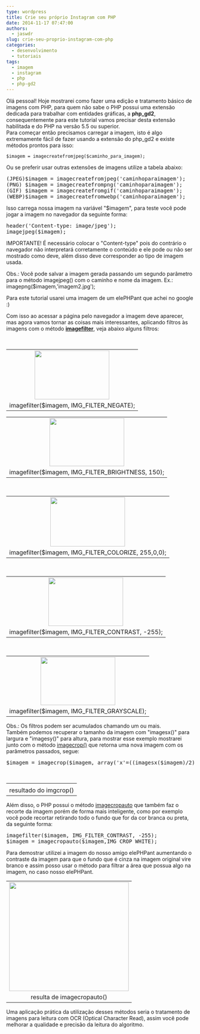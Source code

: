 ```yaml
---
type: wordpress
title: Crie seu próprio Instagram com PHP
date: 2014-11-17 07:47:00
authors:
  - jaswdr
slug: crie-seu-proprio-instagram-com-php
categories:
  - desenvolvimento
  - tutoriais
tags:
  - imagem
  - instagram
  - php
  - php-gd2
---
```


<div class="separator" style="clear: both; text-align: left;">Olá pessoal! Hoje mostrarei como fazer uma edição e tratamento básico de imagens com PHP, para quem não sabe o PHP possui uma extensão dedicada para trabalhar com entidades gráficas, a <strong>php_gd2</strong>, consequentemente para este tutorial vamos precisar desta extensão habilitada e do PHP na versão 5.5 ou superior.</div>
<div class="separator" style="clear: both; text-align: left;"></div>
<div class="separator" style="clear: both; text-align: left;">Para começar então precisamos carregar a imagem, isto é algo extremamente fácil de fazer usando a extensão do php_gd2 e existe métodos prontos para isso:</div>
<pre><code>$imagem = imagecreatefromjpeg($caminho_para_imagem);</code></pre>

Ou se preferir usar outras extensões de imagens utilize a tabela abaixo:
<pre>(JPEG)$imagem = imagecreatefromjpeg('caminhoparaimagem');
(PNG) $imagem = imagecreatefrompng('caminhoparaimagem');
(GIF) $imagem = imagecreatefromgif('caminhoparaimagem');
(WEBP)$imagem = imagecreatefromwebp('caminhoparaimagem');</pre>
Isso carrega nossa imagem na variável "$imagem", para teste você pode jogar a imagem no navegador da seguinte forma:
<pre>header('Content-type: image/jpeg');
imagejpeg($imagem);
</pre>
IMPORTANTE! É necessário colocar o "Content-type" pois do contrário o navegador não interpretará corretamente o conteúdo e ele pode ou não ser mostrado como deve, além disso deve corresponder ao tipo de imagem usada.

Obs.: Você pode salvar a imagem gerada passando um segundo parâmetro para o método imagejpeg() com o caminho e nome da imagem. Ex.: imagepng($imagem,'imagem2.jpg');

Para este tutorial usarei uma imagem de um elePHPant que achei no google :)

Com isso ao acessar a página pelo navegador a imagem deve aparecer, mas agora vamos tornar as coisas mais interessantes, aplicando filtros às imagens com o método <b><a href="http://php.net/manual/en/function.imagefilter.php">imagefilter</a></b>, veja abaixo alguns filtros:

&nbsp;
<table class="tr-caption-container" style="margin-left: auto; margin-right: auto; text-align: center;" cellspacing="0" cellpadding="0" align="center">
<tbody>
<tr>
<td style="text-align: center;"><a style="margin-left: auto; margin-right: auto;" href="https://1.bp.blogspot.com/-RkFLv7jTiXM/VGOqKp9gcII/AAAAAAAADxg/EASFlgaAMyE/s1600/imagem_negativo.jpg"><img src="https://1.bp.blogspot.com/-RkFLv7jTiXM/VGOqKp9gcII/AAAAAAAADxg/EASFlgaAMyE/s200/imagem_negativo.jpg" alt="" width="200" height="131" border="0" /></a></td>
</tr>
<tr>
<td class="tr-caption" style="text-align: center;">imagefilter($imagem, IMG_FILTER_NEGATE);</td>
</tr>
</tbody>
</table>
<table class="tr-caption-container" style="margin-left: auto; margin-right: auto; text-align: center;" cellspacing="0" cellpadding="0" align="center">
<tbody>
<tr>
<td style="text-align: center;"><a style="margin-left: auto; margin-right: auto;" href="https://1.bp.blogspot.com/-D_LlzEaSj5Y/VGOp5Kaz6qI/AAAAAAAADww/vCqmvYAAM_Q/s1600/imagem_brightness.JPG"><img src="https://1.bp.blogspot.com/-D_LlzEaSj5Y/VGOp5Kaz6qI/AAAAAAAADww/vCqmvYAAM_Q/s200/imagem_brightness.JPG" alt="" width="200" height="129" border="0" /></a></td>
</tr>
<tr>
<td class="tr-caption" style="text-align: center;">imagefilter($imagem, IMG_FILTER_BRIGHTNESS, 150);</td>
</tr>
</tbody>
</table>
&nbsp;
<table class="tr-caption-container" style="margin-left: auto; margin-right: auto; text-align: center;" cellspacing="0" cellpadding="0" align="center">
<tbody>
<tr>
<td style="text-align: center;"><a style="margin-left: auto; margin-right: auto;" href="https://3.bp.blogspot.com/-K6v3_z-Lx5U/VGOp5JKyWKI/AAAAAAAADw4/EJ_uJ6Djcz4/s1600/imagem_colorize.JPG"><img src="https://3.bp.blogspot.com/-K6v3_z-Lx5U/VGOp5JKyWKI/AAAAAAAADw4/EJ_uJ6Djcz4/s200/imagem_colorize.JPG" alt="" width="200" height="132" border="0" /></a></td>
</tr>
<tr>
<td class="tr-caption" style="text-align: center;">imagefilter($imagem, IMG_FILTER_COLORIZE, 255,0,0);</td>
</tr>
</tbody>
</table>
&nbsp;
<table class="tr-caption-container" style="margin-left: auto; margin-right: auto; text-align: center;" cellspacing="0" cellpadding="0" align="center">
<tbody>
<tr>
<td style="text-align: center;"><a style="margin-left: auto; margin-right: auto;" href="https://4.bp.blogspot.com/-fn97DcVAWmQ/VGOp6O0WvuI/AAAAAAAADw8/uWVqYayY1zM/s1600/imagem_contrast.JPG"><img src="https://4.bp.blogspot.com/-fn97DcVAWmQ/VGOp6O0WvuI/AAAAAAAADw8/uWVqYayY1zM/s200/imagem_contrast.JPG" alt="" width="200" height="130" border="0" /></a></td>
</tr>
<tr>
<td class="tr-caption" style="text-align: center;">imagefilter($imagem, IMG_FILTER_CONTRAST, -255);</td>
</tr>
</tbody>
</table>
&nbsp;
<table class="tr-caption-container" style="margin-left: auto; margin-right: auto; text-align: center;" cellspacing="0" cellpadding="0" align="center">
<tbody>
<tr>
<td style="text-align: center;"><a style="margin-left: auto; margin-right: auto;" href="https://2.bp.blogspot.com/-A8B0u6gtm-U/VGOp6AK1PBI/AAAAAAAADxI/B2FtuhUQv30/s1600/imagem_grayscale.JPG"><img src="https://2.bp.blogspot.com/-A8B0u6gtm-U/VGOp6AK1PBI/AAAAAAAADxI/B2FtuhUQv30/s200/imagem_grayscale.JPG" alt="" width="200" height="129" border="0" /></a></td>
</tr>
<tr>
<td class="tr-caption" style="text-align: center;">imagefilter($imagem, IMG_FILTER_GRAYSCALE);</td>
</tr>
</tbody>
</table>
Obs.: Os filtros podem ser acumulados chamando um ou mais. Também podemos recuperar o tamanho da imagem com "imagesx()" para largura e "imagesy()" para altura, para mostrar esse exemplo mostrarei junto com o método <a href="http://php.net/imagecrop">imagecrop()</a> que retorna uma nova imagem com os parâmetros passados, segue:
<pre>$imagem = imagecrop($imagem, array('x'=((imagesx($imagem)/2)-150),'y'=((imagesy($imagem)/2)-100),'width'=150,'height'=150));</pre>
&nbsp;
<table class="tr-caption-container" style="margin-left: auto; margin-right: auto; text-align: center;" cellspacing="0" cellpadding="0" align="center">
<tbody>
<tr>
<td style="text-align: center;"><a style="margin-left: auto; margin-right: auto;" href="https://4.bp.blogspot.com/-cIFjfQeaD2o/VGOp6fAYHVI/AAAAAAAADxE/yHrDBx2Pd6A/s1600/imagem_recorte.jpg"><img src="//4.bp.blogspot.com/-cIFjfQeaD2o/VGOp6fAYHVI/AAAAAAAADxE/yHrDBx2Pd6A/s1600/imagem_recorte.jpg" alt="" border="0" /></a></td>
</tr>
<tr>
<td class="tr-caption" style="text-align: center;">resultado do imgcrop()</td>
</tr>
</tbody>
</table>
Além disso, o PHP possui o método <a href="http://php.net/imagecrop">imagecropauto</a> que também faz o recorte da imagem porém de forma mais inteligente, como por exemplo você pode recortar retirando todo o fundo que for da cor branca ou preta, da seguinte forma:
<pre>imagefilter($imagem, IMG_FILTER_CONTRAST, -255);
$imagem = imagecropauto($imagem,IMG_CROP_WHITE);
</pre>
Para demostrar utilizei a imagem do nosso amigo elePHPant aumentando o contraste da imagem para que o fundo que é cinza na imagem original vire branco e assim posso usar o método para filtrar a área que possua algo na imagem, no caso nosso elePHPant.
<table class="tr-caption-container" style="margin-left: auto; margin-right: auto; text-align: center;" cellspacing="0" cellpadding="0" align="center">
<tbody>
<tr>
<td style="text-align: center;"><a style="margin-left: auto; margin-right: auto;" href="https://3.bp.blogspot.com/-6b2yF0H1DbU/VGOsk3-hPQI/AAAAAAAADx4/W_iZyzjFSDQ/s1600/imagem2.jpg"><img src="https://3.bp.blogspot.com/-6b2yF0H1DbU/VGOsk3-hPQI/AAAAAAAADx4/W_iZyzjFSDQ/s320/imagem2.jpg" alt="" width="320" height="292" border="0" /></a></td>
</tr>
<tr>
<td class="tr-caption" style="text-align: center;">resulta de imagecropauto()</td>
</tr>
</tbody>
</table>
Uma aplicação prática da utilização desses métodos seria o tratamento de imagens para leitura com OCR (Optical Character Read), assim você pode melhorar a qualidade e precisão da leitura do algoritmo.
